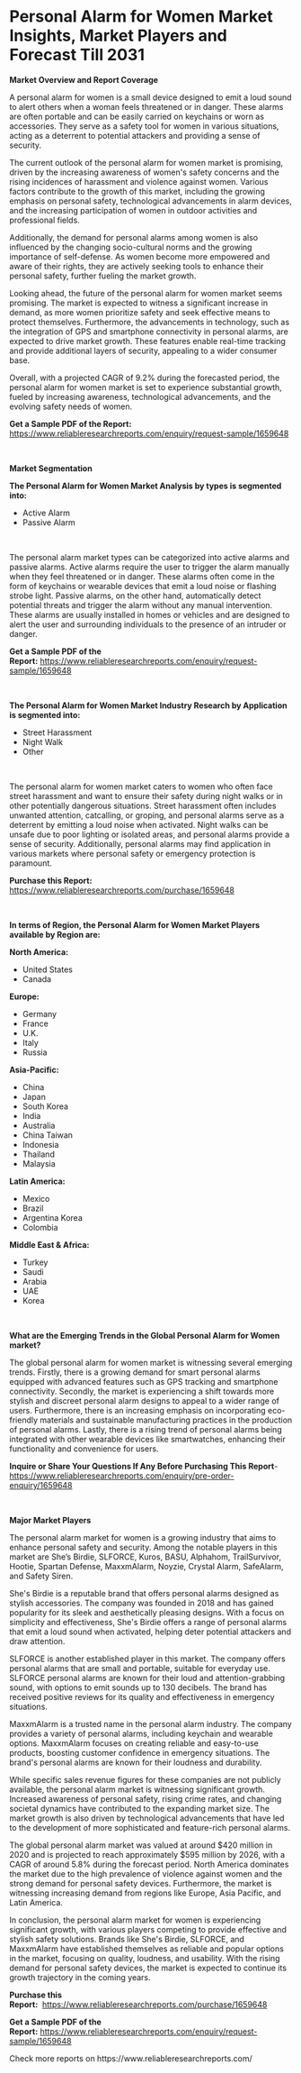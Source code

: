 <p><h1>Personal Alarm for Women Market Insights, Market Players and Forecast Till 2031</h1></p><p><strong>Market Overview and Report Coverage</strong></p>
<p><p>A personal alarm for women is a small device designed to emit a loud sound to alert others when a woman feels threatened or in danger. These alarms are often portable and can be easily carried on keychains or worn as accessories. They serve as a safety tool for women in various situations, acting as a deterrent to potential attackers and providing a sense of security.</p><p>The current outlook of the personal alarm for women market is promising, driven by the increasing awareness of women's safety concerns and the rising incidences of harassment and violence against women. Various factors contribute to the growth of this market, including the growing emphasis on personal safety, technological advancements in alarm devices, and the increasing participation of women in outdoor activities and professional fields.</p><p>Additionally, the demand for personal alarms among women is also influenced by the changing socio-cultural norms and the growing importance of self-defense. As women become more empowered and aware of their rights, they are actively seeking tools to enhance their personal safety, further fueling the market growth.</p><p>Looking ahead, the future of the personal alarm for women market seems promising. The market is expected to witness a significant increase in demand, as more women prioritize safety and seek effective means to protect themselves. Furthermore, the advancements in technology, such as the integration of GPS and smartphone connectivity in personal alarms, are expected to drive market growth. These features enable real-time tracking and provide additional layers of security, appealing to a wider consumer base.</p><p>Overall, with a projected CAGR of 9.2% during the forecasted period, the personal alarm for women market is set to experience substantial growth, fueled by increasing awareness, technological advancements, and the evolving safety needs of women.</p></p>
<p><strong>Get a Sample PDF of the Report:</strong> <a href="https://www.reliableresearchreports.com/enquiry/request-sample/1659648">https://www.reliableresearchreports.com/enquiry/request-sample/1659648</a></p>
<p>&nbsp;</p>
<p><strong>Market Segmentation</strong></p>
<p><strong>The Personal Alarm for Women Market Analysis by types is segmented into:</strong></p>
<p><ul><li>Active Alarm</li><li>Passive Alarm</li></ul></p>
<p>&nbsp;</p>
<p><p>The personal alarm market types can be categorized into active alarms and passive alarms. Active alarms require the user to trigger the alarm manually when they feel threatened or in danger. These alarms often come in the form of keychains or wearable devices that emit a loud noise or flashing strobe light. Passive alarms, on the other hand, automatically detect potential threats and trigger the alarm without any manual intervention. These alarms are usually installed in homes or vehicles and are designed to alert the user and surrounding individuals to the presence of an intruder or danger.</p></p>
<p><strong>Get a Sample PDF of the Report:</strong>&nbsp;<a href="https://www.reliableresearchreports.com/enquiry/request-sample/1659648">https://www.reliableresearchreports.com/enquiry/request-sample/1659648</a></p>
<p>&nbsp;</p>
<p><strong>The Personal Alarm for Women Market Industry Research by Application is segmented into:</strong></p>
<p><ul><li>Street Harassment</li><li>Night Walk</li><li>Other</li></ul></p>
<p>&nbsp;</p>
<p><p>The personal alarm for women market caters to women who often face street harassment and want to ensure their safety during night walks or in other potentially dangerous situations. Street harassment often includes unwanted attention, catcalling, or groping, and personal alarms serve as a deterrent by emitting a loud noise when activated. Night walks can be unsafe due to poor lighting or isolated areas, and personal alarms provide a sense of security. Additionally, personal alarms may find application in various markets where personal safety or emergency protection is paramount.</p></p>
<p><strong>Purchase this Report:</strong>&nbsp; <a href="https://www.reliableresearchreports.com/purchase/1659648">https://www.reliableresearchreports.com/purchase/1659648</a></p>
<p>&nbsp;</p>
<p><strong>In terms of Region, the Personal Alarm for Women Market Players available by Region are:</strong></p>
<p>
    <p> <strong> North America: </strong>
        <ul>
            <li>United States</li>
            <li>Canada</li>
        </ul>
        </p> 
    <p> <strong> Europe: </strong>
        <ul>
            <li>Germany</li>
            <li>France</li>
            <li>U.K.</li>
            <li>Italy</li>
            <li>Russia</li>
        </ul>
        </p> 
    <p> <strong> Asia-Pacific: </strong>
        <ul>
            <li>China</li>
            <li>Japan</li>
            <li>South Korea</li>
            <li>India</li>
            <li>Australia</li>
            <li>China Taiwan</li>
            <li>Indonesia</li>
            <li>Thailand</li>
            <li>Malaysia</li>
        </ul>
        </p> 
    <p> <strong> Latin America: </strong>
        <ul>
            <li>Mexico</li>
            <li>Brazil</li>
            <li>Argentina Korea</li>
            <li>Colombia</li>
        </ul>
        </p> 
    <p> <strong> Middle East & Africa: </strong>
        <ul>
            <li>Turkey</li>
            <li>Saudi</li>
            <li>Arabia</li>
            <li>UAE</li>
            <li>Korea</li>
        </ul>
    </p>
    </p>
<p>&nbsp;</p>
<p><strong>What are the Emerging Trends in the Global Personal Alarm for Women market?</strong></p>
<p><p>The global personal alarm for women market is witnessing several emerging trends. Firstly, there is a growing demand for smart personal alarms equipped with advanced features such as GPS tracking and smartphone connectivity. Secondly, the market is experiencing a shift towards more stylish and discreet personal alarm designs to appeal to a wider range of users. Furthermore, there is an increasing emphasis on incorporating eco-friendly materials and sustainable manufacturing practices in the production of personal alarms. Lastly, there is a rising trend of personal alarms being integrated with other wearable devices like smartwatches, enhancing their functionality and convenience for users.</p></p>
<p><strong>Inquire or Share Your Questions If Any Before Purchasing This Report</strong>- <a href="https://www.reliableresearchreports.com/enquiry/pre-order-enquiry/1659648">https://www.reliableresearchreports.com/enquiry/pre-order-enquiry/1659648</a></p>
<p>&nbsp;</p>
<p><strong>Major Market Players</strong></p>
<p><p>The personal alarm market for women is a growing industry that aims to enhance personal safety and security. Among the notable players in this market are She’s Birdie, SLFORCE, Kuros, BASU, Alphahom, TrailSurvivor, Hootie, Spartan Defense, MaxxmAlarm, Noyzie, Crystal Alarm, SafeAlarm, and Safety Siren.</p><p>She's Birdie is a reputable brand that offers personal alarms designed as stylish accessories. The company was founded in 2018 and has gained popularity for its sleek and aesthetically pleasing designs. With a focus on simplicity and effectiveness, She's Birdie offers a range of personal alarms that emit a loud sound when activated, helping deter potential attackers and draw attention.</p><p>SLFORCE is another established player in this market. The company offers personal alarms that are small and portable, suitable for everyday use. SLFORCE personal alarms are known for their loud and attention-grabbing sound, with options to emit sounds up to 130 decibels. The brand has received positive reviews for its quality and effectiveness in emergency situations.</p><p>MaxxmAlarm is a trusted name in the personal alarm industry. The company provides a variety of personal alarms, including keychain and wearable options. MaxxmAlarm focuses on creating reliable and easy-to-use products, boosting customer confidence in emergency situations. The brand's personal alarms are known for their loudness and durability.</p><p>While specific sales revenue figures for these companies are not publicly available, the personal alarm market is witnessing significant growth. Increased awareness of personal safety, rising crime rates, and changing societal dynamics have contributed to the expanding market size. The market growth is also driven by technological advancements that have led to the development of more sophisticated and feature-rich personal alarms.</p><p>The global personal alarm market was valued at around $420 million in 2020 and is projected to reach approximately $595 million by 2026, with a CAGR of around 5.8% during the forecast period. North America dominates the market due to the high prevalence of violence against women and the strong demand for personal safety devices. Furthermore, the market is witnessing increasing demand from regions like Europe, Asia Pacific, and Latin America.</p><p>In conclusion, the personal alarm market for women is experiencing significant growth, with various players competing to provide effective and stylish safety solutions. Brands like She's Birdie, SLFORCE, and MaxxmAlarm have established themselves as reliable and popular options in the market, focusing on quality, loudness, and usability. With the rising demand for personal safety devices, the market is expected to continue its growth trajectory in the coming years.</p></p>
<p><strong>Purchase this Report:</strong>&nbsp;&nbsp;<a href="https://www.reliableresearchreports.com/purchase/1659648">https://www.reliableresearchreports.com/purchase/1659648</a></p>
<p></p>
<p><strong>Get a Sample PDF of the Report:</strong>&nbsp;<a href="https://www.reliableresearchreports.com/enquiry/request-sample/1659648">https://www.reliableresearchreports.com/enquiry/request-sample/1659648</a></p>
<p>Check more reports on https://www.reliableresearchreports.com/</p>